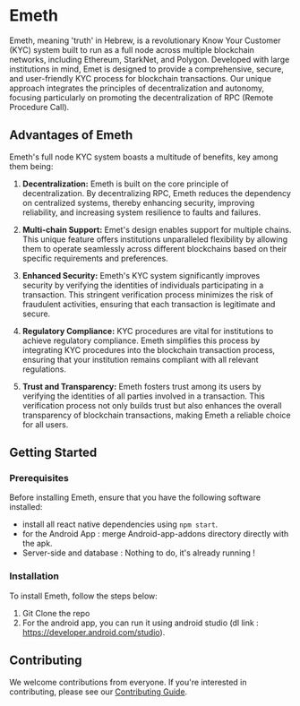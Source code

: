 # Emeth

Emeth, meaning 'truth' in Hebrew, is a revolutionary Know Your Customer (KYC) system built to run as a full node across multiple blockchain networks, including Ethereum, StarkNet, and Polygon. Developed with large institutions in mind, Emet is designed to provide a comprehensive, secure, and user-friendly KYC process for blockchain transactions. Our unique approach integrates the principles of decentralization and autonomy, focusing particularly on promoting the decentralization of RPC (Remote Procedure Call).

## Advantages of Emeth

Emeth's full node KYC system boasts a multitude of benefits, key among them being:

1. **Decentralization:** Emeth is built on the core principle of decentralization. By decentralizing RPC, Emeth reduces the dependency on centralized systems, thereby enhancing security, improving reliability, and increasing system resilience to faults and failures.

2. **Multi-chain Support:** Emet's design enables support for multiple chains. This unique feature offers institutions unparalleled flexibility by allowing them to operate seamlessly across different blockchains based on their specific requirements and preferences.

3. **Enhanced Security:** Emeth's KYC system significantly improves security by verifying the identities of individuals participating in a transaction. This stringent verification process minimizes the risk of fraudulent activities, ensuring that each transaction is legitimate and secure.

4. **Regulatory Compliance:** KYC procedures are vital for institutions to achieve regulatory compliance. Emeth simplifies this process by integrating KYC procedures into the blockchain transaction process, ensuring that your institution remains compliant with all relevant regulations.

5. **Trust and Transparency:** Emeth fosters trust among its users by verifying the identities of all parties involved in a transaction. This verification process not only builds trust but also enhances the overall transparency of blockchain transactions, making Emeth a reliable choice for all users.

## Getting Started

### Prerequisites

Before installing Emeth, ensure that you have the following software installed:

- install all react native dependencies using ```npm start```.
- for the Android App : merge Android-app-addons directory directly with the apk.
- Server-side and database : Nothing to do, it's already running !

### Installation

To install Emeth, follow the steps below:

1. Git Clone the repo
2. For the android app, you can run it using android studio (dl link : https://developer.android.com/studio).

## Contributing

We welcome contributions from everyone. If you're interested in contributing, please see our [Contributing Guide](LINK_TO_GUIDE).

